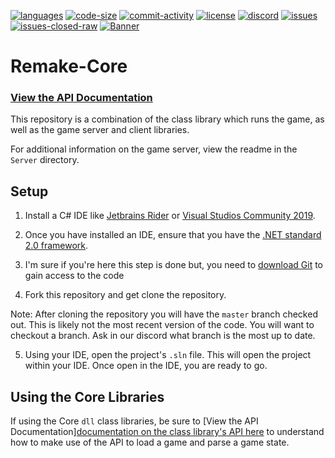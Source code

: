 [![languages](https://img.shields.io/github/languages/top/Subterfuge-Revived/Remake-Core)]()
[![code-size](https://img.shields.io/github/languages/code-size/Subterfuge-Revived/Remake-Core)]()
[![commit-activity](https://img.shields.io/github/commit-activity/y/Subterfuge-Revived/Remake-Core)](https://github.com/Subterfuge-Revived/Remake-Core/pulse/yearly)
[![license](https://img.shields.io/github/license/Subterfuge-Revived/Remake-Core)](LICENSE)
[![discord](https://img.shields.io/discord/617149385196961792)](https://discord.gg/GNk7Xw4)
[![issues](https://img.shields.io/github/issues/Subterfuge-Revived/Remake-Core)](https://github.com/Subterfuge-Revived/Remake-Core/issues?q=is%3Aopen)
[![issues-closed-raw](https://img.shields.io/github/issues-closed/Subterfuge-Revived/Remake-Core)](https://github.com/Subterfuge-Revived/Remake-Core/issues?q=is%3Aclosed+)
[![Banner](banner.png)]()

# Remake-Core

### [View the API Documentation](https://subterfuge-revived.github.io/Remake-Core/index.html)

This repository is a combination of the class library which runs the game, as well as the game server and client libraries.

For additional information on the game server, view the readme in the `Server` directory.

## Setup

1. Install a C# IDE like [Jetbrains Rider](https://www.jetbrains.com/rider/) or [Visual Studios Community 2019](https://visualstudio.microsoft.com/).

2. Once you have installed an IDE, ensure that you have the [.NET standard 2.0 framework](https://dotnet.microsoft.com/download/dotnet-core/2.0).

3. I'm sure if you're here this step is done but, you need to [download Git](https://git-scm.com/downloads) to gain access to the code

4. Fork this repository and get clone the repository.

Note: After cloning the repository you will have the `master` branch checked out. This is likely not the most recent version of the code. You will want to checkout a branch. Ask in our discord what branch is the most up to date.

5. Using your IDE, open the project's `.sln` file. This will open the project within your IDE. Once open in the IDE, you are ready to go.

## Using the Core Libraries

If using the Core `dll` class libraries, be sure to [View the API Documentation][documentation on the class library's API here](https://subterfuge-revived.github.io/Remake-Core/index.html) to understand how to make use of the API to load a game and parse a game state.

